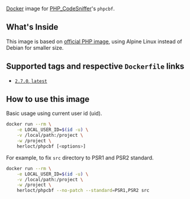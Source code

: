 [Docker](http://www.docker.com/) image for [PHP_CodeSniffer](http://php.net)'s `phpcbf`.

## What's Inside

This image is based on [official PHP image](https://hub.docker.com/_/php/),
using Alpine Linux instead of Debian for smaller size.

## Supported tags and respective `Dockerfile` links

* [`2.7.0`, `latest`](https://github.com/herloct/docker-phpcbf/blob/master/2.7.0/Dockerfile)

## How to use this image

Basic usage using current user id (uid).

```sh
docker run --rm \
    -e LOCAL_USER_ID=$(id -u) \
    -v /local/path:/project \
    -w /project \
    herloct/phpcbf [<options>]
```

For example, to fix `src` directory to PSR1 and PSR2 standard.

```sh
docker run --rm \
    -e LOCAL_USER_ID=$(id -u) \
    -v /local/path:/project \
    -w /project \
    herloct/phpcbf --no-patch --standard=PSR1,PSR2 src
```
